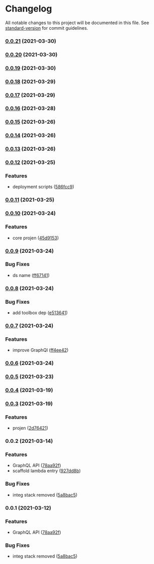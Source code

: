 # Changelog

All notable changes to this project will be documented in this file. See [standard-version](https://github.com/conventional-changelog/standard-version) for commit guidelines.

### [0.0.21](https://github.com/taimos/cdk-serverless/compare/v0.0.20...v0.0.21) (2021-03-30)

### [0.0.20](https://github.com/taimos/cdk-serverless/compare/v0.0.19...v0.0.20) (2021-03-30)

### [0.0.19](https://github.com/taimos/cdk-serverless/compare/v0.0.18...v0.0.19) (2021-03-30)

### [0.0.18](https://github.com/taimos/cdk-serverless/compare/v0.0.17...v0.0.18) (2021-03-29)

### [0.0.17](https://github.com/taimos/cdk-serverless/compare/v0.0.16...v0.0.17) (2021-03-29)

### [0.0.16](https://github.com/taimos/cdk-serverless/compare/v0.0.15...v0.0.16) (2021-03-28)

### [0.0.15](https://github.com/taimos/cdk-serverless/compare/v0.0.14...v0.0.15) (2021-03-26)

### [0.0.14](https://github.com/taimos/cdk-serverless/compare/v0.0.13...v0.0.14) (2021-03-26)

### [0.0.13](https://github.com/taimos/cdk-serverless/compare/v0.0.12...v0.0.13) (2021-03-26)

### [0.0.12](https://github.com/taimos/cdk-serverless/compare/v0.0.10...v0.0.12) (2021-03-25)


### Features

* deployment scripts ([586fcc9](https://github.com/taimos/cdk-serverless/commit/586fcc9e4768144bdaf093fe3bc89504a11cb76f))

### [0.0.11](https://github.com/taimos/cdk-serverless/compare/v0.0.10...v0.0.11) (2021-03-25)

### [0.0.10](https://github.com/taimos/cdk-serverless/compare/v0.0.9...v0.0.10) (2021-03-24)


### Features

* core projen ([45d9153](https://github.com/taimos/cdk-serverless/commit/45d91534080d230aa147f066b53dce72788cdb1f))

### [0.0.9](https://github.com/taimos/cdk-serverless/compare/v0.0.8...v0.0.9) (2021-03-24)


### Bug Fixes

* ds name ([ff67141](https://github.com/taimos/cdk-serverless/commit/ff67141681d6c64b640c7be37fdedc38502b352a))

### [0.0.8](https://github.com/taimos/cdk-serverless/compare/v0.0.7...v0.0.8) (2021-03-24)


### Bug Fixes

* add toolbox dep ([e513641](https://github.com/taimos/cdk-serverless/commit/e513641196f762dc204a6a8df9f868d208bebdc7))

### [0.0.7](https://github.com/taimos/cdk-serverless/compare/v0.0.6...v0.0.7) (2021-03-24)


### Features

* improve GraphQl ([ff4ee42](https://github.com/taimos/cdk-serverless/commit/ff4ee42a974c85258a429ba10d38721c2b2a5903))

### [0.0.6](https://github.com/taimos/cdk-serverless/compare/v0.0.4...v0.0.6) (2021-03-24)

### [0.0.5](https://github.com/taimos/cdk-serverless/compare/v0.0.4...v0.0.5) (2021-03-23)

### [0.0.4](https://github.com/taimos/cdk-serverless/compare/v0.0.3...v0.0.4) (2021-03-19)

### [0.0.3](https://github.com/taimos/cdk-serverless/compare/v0.0.2...v0.0.3) (2021-03-19)


### Features

* projen ([2d76421](https://github.com/taimos/cdk-serverless/commit/2d764213bbc7951aca40fb43d4a87ae997c2506d))

### 0.0.2 (2021-03-14)


### Features

* GraphQL API ([78aa92f](https://github.com/taimos/cdk-serverless/commit/78aa92f657a5fa89a620e452441f118211f592a6))
* scaffold lambda entry ([927dd8b](https://github.com/taimos/cdk-serverless/commit/927dd8b19ba3bdbe6568ef8f7392aa5fa180f76e))


### Bug Fixes

* integ stack removed ([5a8bac5](https://github.com/taimos/cdk-serverless/commit/5a8bac54c60c7c262a7ee1deda38de9a695cae30))

### 0.0.1 (2021-03-12)


### Features

* GraphQL API ([78aa92f](https://github.com/taimos/cdk-serverless/commit/78aa92f657a5fa89a620e452441f118211f592a6))


### Bug Fixes

* integ stack removed ([5a8bac5](https://github.com/taimos/cdk-serverless/commit/5a8bac54c60c7c262a7ee1deda38de9a695cae30))
